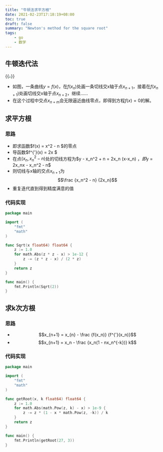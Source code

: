 ```yaml
---
title: "牛顿法求平方根"
date: 2021-02-23T17:18:19+08:00
toc: true
draft: false
summary: "Newton's method for the square root"
tags:
    - go
    - 数学
---
```


## 牛顿迭代法

{{<image src="https://files.catbox.moe/fom22v.png" position="center" style="zoom: 40% ;">}}

- 如图，一条曲线$y=f(x)$，在$f(x_n)$处画一条切线交x轴于点$x_{n+1}$，接着在$f(x_{n+1})$处画切线交x轴于点$x_{n+2}$，继续……
- 在这个过程中交点$x_{n+m}$会无限逼近曲线零点，即得到方程$f(x) = 0$的解。

## 求平方根

### 思路

- 即求函数$f(x) = x^2 - n $的零点
- 导函数$f^{'}(x) = 2x $
- 在点$(x_n, x_n^2-n)$处的切线方程为$y - x_n^2 + n = 2x_n (x-x_n) $，即$y = 2x_nx - x_n^2 - n$
- 则切线与x轴的交点$x_{n+1}$为$$\frac {x_n^2 - n} {2x_n}$$
- 重复迭代直到得到精度满意的值

### 代码实现

```go
package main

import (
	"fmt"
	"math"
)

func Sqrt(x float64) float64 {
	z := 1.0
	for math.Abs(z * z - x) > 1e-12 {
		z -= (z * z - x) / (2 * z)
	}
	return z
}

func main() {
	fmt.Println(Sqrt(2))
}
```

## 求k次方根

### 思路

- $$x_{n+1} = x_{n} - \frac {f(x_n)} {f^{'}(x_n)}$$
- $$x_{n+1} = x_n - \frac {x_n(1 - nx_n^{-k})} k$$

### 代码实现

```go
package main

import (
	"fmt"
	"math"
)

func getRoot(x, k float64) float64 {
	z := 1.0
	for math.Abs(math.Pow(z, k) - x) > 1e-9 {
		z -= z * (1 - x * math.Pow(z, -k)) / k
	}
	return z
}

func main() {
	fmt.Println(getRoot(27, 3))
}
```